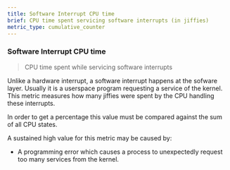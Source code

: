 ```yaml
---
title: Software Interrupt CPU time
brief: CPU time spent servicing software interrupts (in jiffies)
metric_type: cumulative_counter
---
```

### Software Interrupt CPU time

> CPU time spent while servicing software interrupts

Unlike a hardware interrupt, a software interrupt happens at the sofware layer. Usually it is a userspace program requesting a service of the kernel. This metric measures how many jiffies were spent by the CPU handling these interrupts.

In order to get a percentage this value must be compared against the sum of all CPU states.

A sustained high value for this metric may be caused by:

* A programming error which causes a process to unexpectedly request too many services from the kernel.
